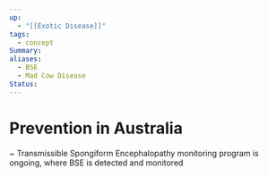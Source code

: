 ```yaml
---
up:
  - "[[Exotic Disease]]"
tags:
  - concept
Summary: 
aliases:
  - BSE
  - Mad Cow Disease
Status:
---
```

# Prevention in Australia
~
Transmissible Spongiform Encephalopathy monitoring program is ongoing, where BSE is detected and monitored

